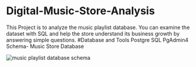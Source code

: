 # Digital-Music-Store-Analysis
This Project is to analyze the music playlist database. You can examine the dataset with SQL and help the store understand its business growth by answering simple questions.
#Database and Tools
Postgre SQL
PgAdmin4
Schema- Music Store Database


![music playlist database schema](https://github.com/user-attachments/assets/45e1e418-4211-406b-aa91-afa1fb173566)
